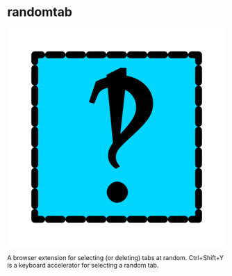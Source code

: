 # randomtab

![](icons/rt.svg)

A browser extension for selecting (or deleting) tabs at random.
Ctrl+Shift+Y is a keyboard accelerator for selecting a random tab.

